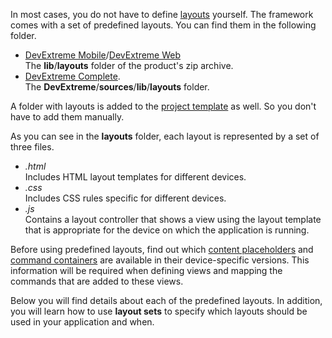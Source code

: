 In most cases, you do not have to define [layouts](/concepts/40%20SPA%20Framework/1%20Views%20and%20Layouts/3%20Define%20Layouts.md '/Documentation/Guide/SPA_Framework/Views_and_Layouts/#Define_Layouts') yourself. The framework comes with a set of predefined layouts. You can find them in the following folder.

- [DevExtreme Mobile](/concepts/Common/07%20DevExtreme%20Packages/10%20DevExtreme%20Mobile.md '/Documentation/Guide/Common/DevExtreme_Packages/#DevExtreme_Mobile')/[DevExtreme Web](/concepts/Common/07%20DevExtreme%20Packages/20%20DevExtreme%20Web.md '/Documentation/Guide/Common/DevExtreme_Packages/#DevExtreme_Web')  
	The **lib**/**layouts** folder of the product's zip archive.
- [DevExtreme Complete](/concepts/Common/07%20DevExtreme%20Packages/30%20DevExtreme%20Complete.md '/Documentation/Guide/Common/DevExtreme_Packages/#DevExtreme_Complete').  
	The **DevExtreme**/**sources**/**lib**/**layouts** folder.

A folder with layouts is added to the [project template](/concepts/40%20SPA%20Framework/01%20Application%20Project '/Documentation/Guide/SPA_Framework/Application_Project/') as well. So you don't have to add them manually.

As you can see in the **layouts** folder, each layout is represented by a set of three files.

- *.html*  
	Includes HTML layout templates for different devices.
- *.css*  
	Includes CSS rules specific for different devices.
- *.js*  
	Contains a layout controller that shows a view using the layout template that is appropriate for the device on which the application is running.

Before using predefined layouts, find out which [content placeholders](/concepts/40%20SPA%20Framework/1%20Views%20and%20Layouts/4%20Insert%20View%20into%20Layout.md '/Documentation/Guide/SPA_Framework/Views_and_Layouts/#Insert_View_into_Layout') and [command containers](/concepts/40%20SPA%20Framework/1%20Views%20and%20Layouts/6%20Add%20Commands%20to%20Views.md '/Documentation/Guide/SPA_Framework/Views_and_Layouts/#Add_Commands_to_Views') are available in their device-specific versions. This information will be required when defining views and mapping the commands that are added to these views.

Below you will find details about each of the predefined layouts. In addition, you will learn how to use **layout sets** to specify which layouts should be used in your application and when.

